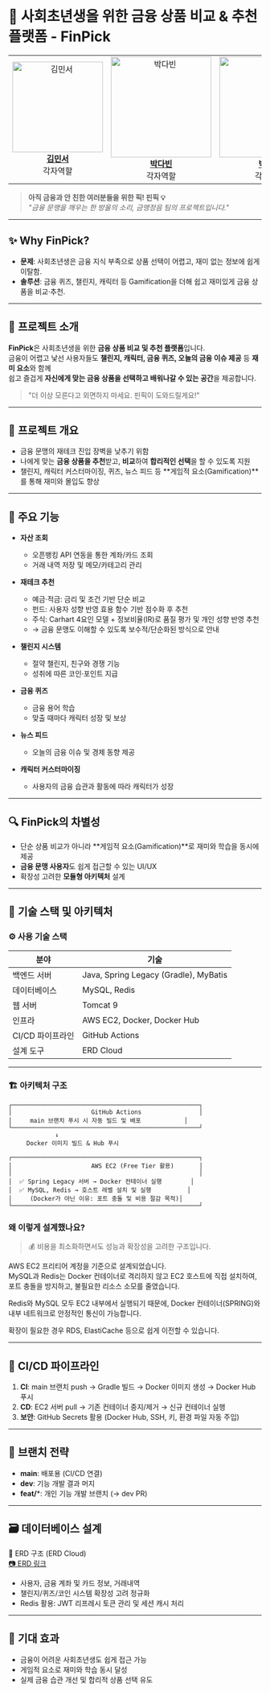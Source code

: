 # 💸 사회초년생을 위한 금융 상품 비교 & 추천 플랫폼 - FinPick

<div align="center">

<table align="center">
  <tr>
    <td align="center">
      <img src="https://github.com/user-attachments/assets/0dc1260f-5525-4992-aed0-da08394cd918" width="180" alt="김민서"/><br/>
      <a href="https://github.com/meentho"><b>김민서</b></a><br/>
      각자역할
    </td>
    <td align="center">
      <img src="https://github.com/user-attachments/assets/809d67c5-e9cd-4415-bbaf-ba1ef9c8de4a" width="200" alt="박다빈"/><br/>
      <a href="https://github.com/lego812"><b>박다빈</b></a><br/>
      각자역할
    </td>
    <td align="center">
      <img src="https://github.com/user-attachments/assets/6f20bbba-3258-43bf-a295-142d26b28c42" width="200" alt="박준영"/><br/>
      <a href="https://github.com/Tarae0419"><b>박준영</b></a><br/>
      각자역할
    </td>
    <td align="center">
      <img src="https://github.com/user-attachments/assets/d04c965c-907a-49b6-bf51-bbe42caf7c43" width="200" alt="손주성"/><br/>
      <a href="https://github.com/ShonJuSeong"><b>손주성</b></a><br/>
      각자역할
    </td>
    <td align="center">
      <img src="https://github.com/user-attachments/assets/51e2cbda-7616-4166-abfd-4f1ea5755d02" width="180" alt="조자영"/><br/>
      <a href="https://github.com/cho-ja-young"><b>조자영</b></a><br/>
      각자역할
    </td>
    <td align="center">
      <img src="https://github.com/user-attachments/assets/e297a9fe-ae27-4649-bd0c-5e6a04e94289" width="200" alt="조예림"/><br/>
      <a href="https://github.com/cocoaocean"><b>조예림</b></a><br/>
      각자역할
    </td>
  </tr>
</table>

</div>

> **아직 금융과 안 친한 여러분들을 위한 픽! 핀픽 💡**  
> _"금융 문맹을 깨우는 한 방울의 소리, 금맹정음 팀의 프로젝트입니다."_

---

## ✨ Why FinPick?
- **문제**: 사회초년생은 금융 지식 부족으로 상품 선택이 어렵고, 재미 없는 정보에 쉽게 이탈함.
- **솔루션**: 금융 퀴즈, 챌린지, 캐릭터 등 Gamification을 더해 쉽고 재미있게 금융 상품을 비교·추천.

---

## 📌 프로젝트 소개
**FinPick**은 사회초년생을 위한 **금융 상품 비교 및 추천 플랫폼**입니다.  
금융이 어렵고 낯선 사용자들도 **챌린지, 캐릭터, 금융 퀴즈, 오늘의 금융 이슈 제공** 등 **재미 요소**와 함께  
쉽고 즐겁게 **자신에게 맞는 금융 상품을 선택하고 배워나갈 수 있는 공간**을 제공합니다.

> "더 이상 모른다고 외면하지 마세요. 핀픽이 도와드릴게요!"

---

## 🎯 프로젝트 개요
- 금융 문맹의 재테크 진입 장벽을 낮추기 위함
- 나에게 맞는 **금융 상품을 추천**받고, **비교**하여 **합리적인 선택**을 할 수 있도록 지원
- 챌린지, 캐릭터 커스터마이징, 퀴즈, 뉴스 피드 등 **게임적 요소(Gamification)**를 통해 재미와 몰입도 향상

---

## 📱 주요 기능
- **자산 조회**
  - 오픈뱅킹 API 연동을 통한 계좌/카드 조회
  - 거래 내역 저장 및 메모/카테고리 관리

- **재테크 추천**
  - 예금·적금: 금리 및 조건 기반 단순 비교
  - 펀드: 사용자 성향 반영 효용 함수 기반 점수화 후 추천
  - 주식: Carhart 4요인 모델 + 정보비율(IR)로 품질 평가 및 개인 성향 반영 추천
  - → 금융 문맹도 이해할 수 있도록 보수적/단순화된 방식으로 안내

- **챌린지 시스템**
  - 절약 챌린지, 친구와 경쟁 기능
  - 성취에 따른 코인·포인트 지급

- **금융 퀴즈**
  - 금융 용어 학습
  - 맞출 때마다 캐릭터 성장 및 보상

- **뉴스 피드**
  - 오늘의 금융 이슈 및 경제 동향 제공

- **캐릭터 커스터마이징**
  - 사용자의 금융 습관과 활동에 따라 캐릭터가 성장

---

## 🔍 FinPick의 차별성
- 단순 상품 비교가 아니라 **게임적 요소(Gamification)**로 재미와 학습을 동시에 제공
- **금융 문맹 사용자**도 쉽게 접근할 수 있는 UI/UX
- 확장성 고려한 **모듈형 아키텍처** 설계

---

## 🧱 기술 스택 및 아키텍처

### ⚙️ 사용 기술 스택
| 분야             | 기술                                         |
|------------------|----------------------------------------------|
| 백엔드 서버      | Java, Spring Legacy (Gradle), MyBatis        |
| 데이터베이스     | MySQL, Redis                                  |
| 웹 서버          | Tomcat 9                                      |
| 인프라           | AWS EC2, Docker, Docker Hub                   |
| CI/CD 파이프라인 | GitHub Actions                                |
| 설계 도구        | ERD Cloud                                     |

---

### 🏗️ 아키텍처 구조
```text
┌────────────────────────────────────────────────────┐
│                      GitHub Actions                │
│     main 브랜치 푸시 시 자동 빌드 및 배포            │
└────────────────────────────────────────────────────┘
             ↓
     Docker 이미지 빌드 & Hub 푸시

┌────────────────────────────────────────────────────┐
│                      AWS EC2 (Free Tier 활용)       │
│                                                    │
│  ✅ Spring Legacy 서버 → Docker 컨테이너 실행        │
│  ✅ MySQL, Redis → 호스트 레벨 설치 및 실행          │
│     (Docker가 아닌 이유: 포트 충돌 및 비용 절감 목적)│
└────────────────────────────────────────────────────┘
```

### 왜 이렇게 설계했나요?
> 💰 비용을 최소화하면서도 성능과 확장성을 고려한 구조입니다.

AWS EC2 프리티어 계정을 기준으로 설계되었습니다.  
MySQL과 Redis는 Docker 컨테이너로 격리하지 않고 EC2 호스트에 직접 설치하여,  
포트 충돌을 방지하고, 불필요한 리소스 소모를 줄였습니다.  

Redis와 MySQL 모두 EC2 내부에서 실행되기 때문에,
Docker 컨테이너(SPRING)와 내부 네트워크로 안정적인 통신이 가능합니다.

확장이 필요한 경우 RDS, ElastiCache 등으로 쉽게 이전할 수 있습니다.

---

## 🚀 CI/CD 파이프라인
1. **CI**: main 브랜치 push → Gradle 빌드 → Docker 이미지 생성 → Docker Hub 푸시  
2. **CD**: EC2 서버 pull → 기존 컨테이너 중지/제거 → 신규 컨테이너 실행  
3. **보안**: GitHub Secrets 활용 (Docker Hub, SSH, 키, 환경 파일 자동 주입)

---

## 🧪 브랜치 전략
- **main**: 배포용 (CI/CD 연결)  
- **dev**: 기능 개발 결과 머지  
- **feat/***: 개인 기능 개발 브랜치 (→ dev PR)  

---

## 🗃️ 데이터베이스 설계
📌 ERD 구조 (ERD Cloud)  
[📷 ERD 링크](https://www.erdcloud.com/d/st7GJkzBibHJHnQWg)

- 사용자, 금융 계좌 및 카드 정보, 거래내역  
- 챌린지/퀴즈/코인 시스템 확장성 고려 정규화  
- Redis 활용: JWT 리프레시 토큰 관리 및 세션 캐시 처리

---

## 🌟 기대 효과
- 금융이 어려운 사회초년생도 쉽게 접근 가능  
- 게임적 요소로 재미와 학습 동시 달성  
- 실제 금융 습관 개선 및 합리적 상품 선택 유도  
